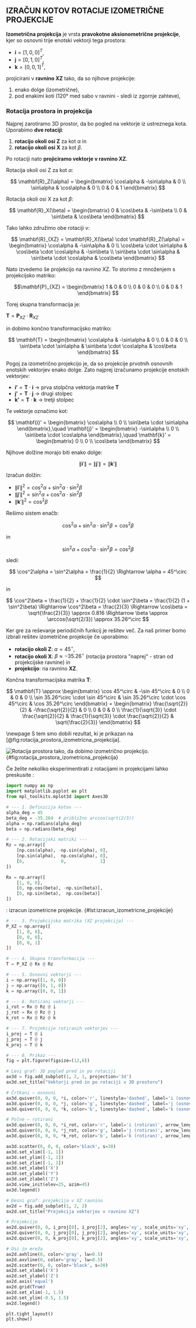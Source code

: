 ## IZRAČUN KOTOV ROTACIJE IZOMETRIČNE PROJEKCIJE

**Izometrična projekcija** je vrsta **pravokotne aksionometrične projekcije**, kjer so osnovni trije enotski vektorji tega prostora:

* $\mathbf{i} = [1, 0, 0]^T$,
* $\mathbf{j} = [0, 1, 0]^T$,
* $\mathbf{k} = [0, 0, 1]^T$,

projicirani v **ravnino XZ** tako, da so njihove projekcije:

1. enako dolge (izometrične),
2. pod enakimi koti (120° med sabo v ravnini - sledi iz zgornje zahteve),

### Rotacija prostora in projekcija

Najprej zarotiramo 3D prostor, da bo pogled na vektorje iz ustreznega kota. Uporabimo **dve rotaciji**:

1. **rotacijo okoli osi Z** za kot $\alpha$ in
2. **rotacijo okoli osi X** za kot $\beta$.

Po rotaciji nato **projiciramo vektorje v ravnino XZ**.

Rotacija okoli osi Z za kot $\alpha$:

$$
\mathbf{R}_Z(\alpha) =
\begin{bmatrix}
\cos\alpha & -\sin\alpha & 0 \\
\sin\alpha & \cos\alpha & 0 \\
0 & 0 & 1
\end{bmatrix}
$$

Rotacija okoli osi X za kot $\beta$:

$$
\mathbf{R}_X(\beta) =
\begin{bmatrix}
0 & \cos\beta & -\sin\beta \\
0 & \sin\beta & \cos\beta
\end{bmatrix}
$$

Tako lahko združimo obe rotaciji v:

$$
\mathbf{R}_{XZ} = \mathbf{R}_X(\beta) \cdot \mathbf{R}_Z(\alpha) =
\begin{bmatrix}
\cos\alpha & -\sin\alpha & 0 \\
\cos\beta \cdot \sin\alpha & \cos\beta \cdot \cos\alpha & -\sin\beta \\
\sin\beta \cdot \sin\alpha & \sin\beta \cdot \cos\alpha & \cos\beta
\end{bmatrix}
$$

Nato izvedemo še projekcijo na ravnino XZ. To storimo z množenjem s projekcijsko matriko:

$$\mathbf{P}_{XZ} =
\begin{bmatrix}
1 & 0 & 0 \\
0 & 0 & 0 \\
0 & 0 & 1
\end{bmatrix}
$$

Torej skupna transformacija je:

$\mathbf{T} = \mathbf{P}_{XZ} \cdot \mathbf{R}_{XZ}$

in dobimo končno transformacijsko matriko:

$$
\mathbf{T} =
\begin{bmatrix}
\cos\alpha & -\sin\alpha & 0 \\
0 & 0 & 0 \\
\sin\beta \cdot \sin\alpha & \sin\beta \cdot \cos\alpha & \cos\beta
\end{bmatrix}
$$

Pogoj za izometrično projekcijo je, da so projekcije prvotnih osnovnih enotskih vektorjev enako dolge. Zato najprej izračunamo projekcije enotskih vektorjev:

* $\mathbf{i'} = \mathbf{T} \cdot \mathbf{i}$ → prva stolpčna vektorja matrike $\mathbf{T}$
* $\mathbf{j'} = \mathbf{T} \cdot \mathbf{j}$ → drugi stolpec
* $\mathbf{k'} = \mathbf{T} \cdot \mathbf{k}$ → tretji stolpec

Te vektorje označimo kot:

$$
\mathbf{i}' = \begin{bmatrix} \cos\alpha \\ 0 \\ \sin\beta \cdot \sin\alpha \end{bmatrix},\quad
\mathbf{j}' = \begin{bmatrix} -\sin\alpha \\ 0 \\ \sin\beta \cdot \cos\alpha \end{bmatrix},\quad
\mathbf{k}' = \begin{bmatrix} 0 \\ 0 \\ \cos\beta \end{bmatrix}
$$

Njihove dolžine morajo biti enako dolge:

$$
\| \mathbf{i}' \| = \| \mathbf{j}' \| = \| \mathbf{k}' \|
$$

Izračun dolžin:

* $\| \mathbf{i}' \|^2 = \cos^2\alpha + \sin^2\alpha \cdot \sin^2\beta$
* $\| \mathbf{j}' \|^2 = \sin^2\alpha + \cos^2\alpha \cdot \sin^2\beta$
* $\| \mathbf{k}' \|^2 = \cos^2\beta$


Rešimo sistem enačb:

$$
\cos^2\alpha + \sin^2\alpha \cdot \sin^2\beta = \cos^2\beta
$$

in

$$
\sin^2\alpha + \cos^2\alpha \cdot \sin^2\beta = \cos^2\beta
$$

sledi:

$$
\cos^2\alpha = \sin^2\alpha = \frac{1}{2}
\Rightarrow \alpha = 45^\circ
$$

in

$$
\cos^2\beta = \frac{1}{2} + \frac{1}{2} \cdot \sin^2\beta = \frac{1}{2} (1 + \sin^2\beta)
\Rightarrow \cos^2\beta = \frac{2}{3}
\Rightarrow \cos\beta = \sqrt{\frac{2}{3}} \approx 0.816
\Rightarrow \beta \approx \arccos(\sqrt{2/3}) \approx 35.26^\circ
$$

Ker gre za reševanje periodičnih funkcij je rešitev več. Za naš primer bomo izbrali rešitev izometrične projekcije če uporabimo:

* **rotacijo okoli Z**: $\alpha = 45^\circ$,
* **rotacijo okoli X**: $\beta \approx -35.26^\circ$ (rotacija prostora "naprej" - stran od projekcijske ravnine) in
* **projekcijo**: na ravnino **XZ**.

Končna transformacijska matrika $\mathbf{T}$:

$$ \mathbf{T} \approx \begin{bmatrix} \cos 45^\circ & -\sin 45^\circ & 0 \\ 0 & 0 & 0 \\ \sin 35.26^\circ \cdot \sin 45^\circ & \sin 35.26^\circ \cdot \cos 45^\circ & \cos 35.26^\circ \end{bmatrix} = \begin{bmatrix} \frac{\sqrt{2}}{2} & -\frac{\sqrt{2}}{2} & 0 \\ 0 & 0 & 0 \\ \frac{1}{\sqrt{3}} \cdot \frac{\sqrt{2}}{2} & \frac{1}{\sqrt{3}} \cdot \frac{\sqrt{2}}{2} & \sqrt{\frac{2}{3}} \end{bmatrix} $$

\newpage
S tem smo dobili rezultat, ki je prikazan na [@fig:rotacija_prostora_izometricna_projekcija].

![Rotacija prostora tako, da dobimo izometrično projekcijo.](./slike/rotacija_prostora_izometricna_projekcija.png){#fig:rotacija_prostora_izometricna_projekcija}

Če želite nekoliko eksperimentirati z rotacijami in projekcijami lahko preskusite :

```python
import numpy as np
import matplotlib.pyplot as plt
from mpl_toolkits.mplot3d import Axes3D

# --- 1. Definicija kotov ---
alpha_deg = 45
beta_deg = -35.264  # približno arccos(sqrt(2/3))
alpha = np.radians(alpha_deg)
beta = np.radians(beta_deg)

# --- 2. Rotacijski matriki ---
Rz = np.array([
    [np.cos(alpha), -np.sin(alpha), 0],
    [np.sin(alpha),  np.cos(alpha), 0],
    [0,              0,             1]
])

Rx = np.array([
    [1, 0, 0],
    [0, np.cos(beta), -np.sin(beta)],
    [0, np.sin(beta),  np.cos(beta)]
])
```
: izracun izometricne projekcije. {#lst:izracun_izometricne_projekcije}

```python
# --- 3. Projekcijska matrika (XZ projekcija) ---
P_XZ = np.array([
    [1, 0, 0],
    [0, 0, 0],
    [0, 0, 1]
])

# --- 4. Skupna transformacija ---
T = P_XZ @ Rx @ Rz

# --- 5. Osnovni vektorji ---
i = np.array([1, 0, 0])
j = np.array([0, 1, 0])
k = np.array([0, 0, 1])

# --- 6. Rotirani vektorji ---
i_rot = Rx @ Rz @ i
j_rot = Rx @ Rz @ j
k_rot = Rx @ Rz @ k

# --- 7. Projekcije rotiranih vektorjev ---
i_proj = T @ i
j_proj = T @ j
k_proj = T @ k

# --- 8. Prikaz ---
fig = plt.figure(figsize=(12,6))

# Levi graf: 3D pogled pred in po rotaciji
ax3d = fig.add_subplot(1, 2, 1, projection='3d')
ax3d.set_title("Vektorji pred in po rotaciji v 3D prostoru")

# Črtkani – osnovni
ax3d.quiver(0, 0, 0, *i, color='r', linestyle='dashed', label='i (osnovni)', arrow_length_ratio=0.1)
ax3d.quiver(0, 0, 0, *j, color='g', linestyle='dashed', label='j (osnovni)', arrow_length_ratio=0.1)
ax3d.quiver(0, 0, 0, *k, color='b', linestyle='dashed', label='k (osnovni)', arrow_length_ratio=0.1)
```

```python
# Polne – rotirani
ax3d.quiver(0, 0, 0, *i_rot, color='r', label='i (rotiran)', arrow_length_ratio=0.1)
ax3d.quiver(0, 0, 0, *j_rot, color='g', label='j (rotiran)', arrow_length_ratio=0.1)
ax3d.quiver(0, 0, 0, *k_rot, color='b', label='k (rotiran)', arrow_length_ratio=0.1)

ax3d.scatter(0, 0, 0, color='black', s=30)
ax3d.set_xlim([-1, 1])
ax3d.set_ylim([-1, 1])
ax3d.set_zlim([-1, 1])
ax3d.set_xlabel('X')
ax3d.set_ylabel('Y')
ax3d.set_zlabel('Z')
ax3d.view_init(elev=25, azim=45)
ax3d.legend()

# Desni graf: projekcija v XZ ravnino
ax2d = fig.add_subplot(1, 2, 2)
ax2d.set_title("Projekcija vektorjev v ravnino XZ")

# Projekcije
ax2d.quiver(0, 0, i_proj[0], i_proj[2], angles='xy', scale_units='xy', scale=1, color='r', label='i projiciran')
ax2d.quiver(0, 0, j_proj[0], j_proj[2], angles='xy', scale_units='xy', scale=1, color='g', label='j projiciran')
ax2d.quiver(0, 0, k_proj[0], k_proj[2], angles='xy', scale_units='xy', scale=1, color='b', label='k projiciran')

# Osi in mreža
ax2d.axhline(0, color='gray', lw=0.5)
ax2d.axvline(0, color='gray', lw=0.5)
ax2d.scatter(0, 0, color='black', s=30)
ax2d.set_xlabel('X')
ax2d.set_ylabel('Z')
ax2d.axis('equal')
ax2d.grid(True)
ax2d.set_xlim(-1, 1.5)
ax2d.set_ylim(-0.5, 1.5)
ax2d.legend()

plt.tight_layout()
plt.show()

```

